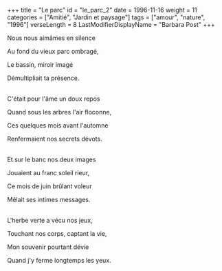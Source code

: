 +++
title = "Le parc"
id = "le_parc_2"
date = 1996-11-16
weight = 11
categories = ["Amitié", "Jardin et paysage"]
tags = ["amour", "nature", "1996"]
verseLength = 8
LastModifierDisplayName = "Barbara Post"
+++

Nous nous aimâmes en silence

Au fond du vieux parc ombragé,

Le bassin, miroir imagé

Démultipliait ta présence.

 \
C'était pour l'âme un doux repos

Quand sous les arbres l'air floconne,

Ces quelques mois avant l'automne

Renfermaient nos secrets dévots.

 \
Et sur le banc nos deux images

Jouaient au franc soleil rieur,

Ce mois de juin brûlant voleur

Mêlait ses intimes messages.

 \
L'herbe verte a vécu nos jeux,

Touchant nos corps, captant la vie,

Mon souvenir pourtant dévie

Quand j'y ferme longtemps les yeux.
